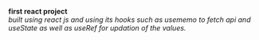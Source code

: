**first react project**<br/>
*built using  react js and using its hooks such as usememo to fetch api and useState as well as useRef for updation of the values.*
